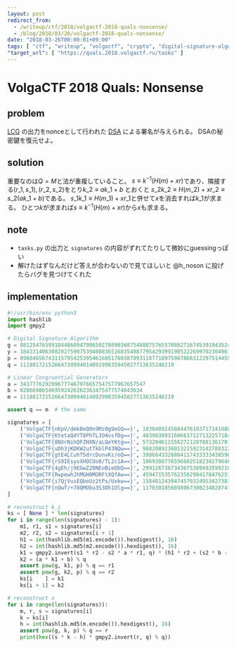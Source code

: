 ```yaml
---
layout: post
redirect_from:
  - /writeup/ctf/2018/volgactf-2018-quals-nonsense/
  - /blog/2018/03/26/volgactf-2018-quals-nonsense/
date: "2018-03-26T00:00:01+09:00"
tags: [ "ctf", "writeup", "volgactf", "crypto", "digital-signature-algorithm", "linear-congruential-generators" ]
"target_url": [ "https://quals.2018.volgactf.ru/tasks" ]
---
```


# VolgaCTF 2018 Quals: Nonsense

## problem

[LCG](https://ja.wikipedia.org/wiki/%E7%B7%9A%E5%BD%A2%E5%90%88%E5%90%8C%E6%B3%95) の出力をnonceとして行われた [DSA](https://ja.wikipedia.org/wiki/Digital_Signature_Algorithm) による署名が与えられる。 DSAの秘密鍵を復元せよ。

## solution

重要なのは$Q = M$と法が重複していること。
$s \equiv k^{-1}(H(m) + xr)$であり、隣接する$(r\_1, s\_1), (r\_2, s\_2)$をとり$k\_2 \equiv a k\_1 + b$ とおくと $s\_2 k\_2 \equiv H(m\_2) + x r\_2 \equiv s\_2 (a k\_1 + b)$である。
$s\_1 k\_1 \equiv H(m\_1) + x r\_1$と併せて$x$を消去すれば$k\_1$が求まる。
ひとつ$k$が求まれば$s \equiv k^{-1}(H(m) + xr)$から$x$も求まる。

## note

-   `tasks.py` の出力と `signatures` の内容がずれてたりして微妙にguessingっぽい
-   解けたはずなんだけど答えが合わないので見てほしいと @h\_noson に投げたらバグを見つけてくれた

## implementation

``` python
#!/usr/bin/env python3
import hashlib
import gmpy2

# Digital Signature Algorithm
g = 88125476599184486094790650278890368754888757655708027167453919435240304366395317529470831972495061725782138055221217302201589783769854366885231779596493602609634987052252863192229681106120745605931395095346012008056087730365567429009621913663891364224332141824100071928803984724198563312854816667719924760795
y = 18433140630820275907539488836516835408779542939919052226997023049612786224410259583219376467254099629677919271852380455772458762645735404211432242965871926570632297310903219184400775850110990886397212284518923292433738871549404880989194321082225561448101852260505727288411231941413212099434438610673556403084
p = 89884656743115795425395461605176038709311877189759878663122975144592708970495081723016152663257074178905267744494172937616748015651504839967430700901664125135185879852143653824715409554960402343311756382635207838848036159350785779959423221882215217326708017212309285537596191495074550701770862125817284985959
q = 1118817215266473099401489299835945027713635248219

# Linear Congruential Generators
a = 3437776292996777467976657547577967657547
b = 828669865469592426262363475477574643634
m = 1118817215266473099401489299835945027713635248219

assert q == m  # the same

signatures = [
    ('VolgaCTF{nKpV/dmkBeQ0n9Mz0g9eGQ==}', 1030409245884476193717141088285092765299686864672, 830067187231135666416948244755306407163838542785),
    ('VolgaCTF{KtetaQ4YT8PhTL3O4vsfDg==}', 403903893160663712713225718481237860747338118174, 803753330562964683180744246754284061126230157465),
    ('VolgaCTF{8NXrNihQFZHXN/aLQeYKtg==}', 573204611556272128788136170196175308321188191436, 91103585122319085944642441222968347176761155259),
    ('VolgaCTF{uDh3jKDKW2utTkblP43NQw==}', 988208923601321592314278832250352152086708201148, 535902494423594375360085340272213659149931817732),
    ('VolgaCTF{gtE4LCuhT5drcDunvKz/oQ==}', 398664332680411743333343859695363011153860369916, 392831307484494740050270232580899453387203218646),
    ('VolgaCTF{rS9IEsyvXHOCUo0/TL2c1A==}', 1069308776596602518230279648695605679674084062212, 1092197517441497735860968374670599451237193808469),
    ('VolgaCTF{4gEh/j9EGwZ20NEoBieDbQ==}', 299126738734367538949359921058714964192219834697, 1033663138335940105270395993670462206279669465530),
    ('VolgaCTF{RwpewhJhMGH0MORFtXQfAw==}', 45947153576235029841784762518202071246619636555, 160232137675713914067049553022084774145041067326),
    ('VolgaCTF{i7QjVusEQboUz2tPx/Uxkw==}', 158481243947457932495342738131507924205209157088, 260728631055453998945003114392349125641429319965),
    ('VolgaCTF{nQwf/+78QMObu3S3Oh1Olg==}', 117030185689896730023482874167356847173848413476, 645757721193000290408806214518814010431656731046),
]

# reconstruct k_i
ks = [ None ] * len(signatures)
for i in range(len(signatures) - 1):
    m1, r1, s1 = signatures[i]
    m2, r2, s2 = signatures[i + 1]
    h1 = int(hashlib.md5(m1.encode()).hexdigest(), 16)
    h2 = int(hashlib.md5(m2.encode()).hexdigest(), 16)
    k1 = gmpy2.invert(s1 * r2 - s2 * a * r1, q) * (h1 * r2 + (s2 * b - h2) * r1) % q
    k2 = (a * k1 + b) % q
    assert pow(g, k1, p) % q == r1
    assert pow(g, k2, p) % q == r2
    ks[i    ] = k1
    ks[i + 1] = k2

# reconstruct x
for i in range(len(signatures)):
    m, r, s = signatures[i]
    k = ks[i]
    h = int(hashlib.md5(m.encode()).hexdigest(), 16)
    assert pow(g, k, p) % q == r
    print(hex((s * k - h) * gmpy2.invert(r, q) % q))
```
